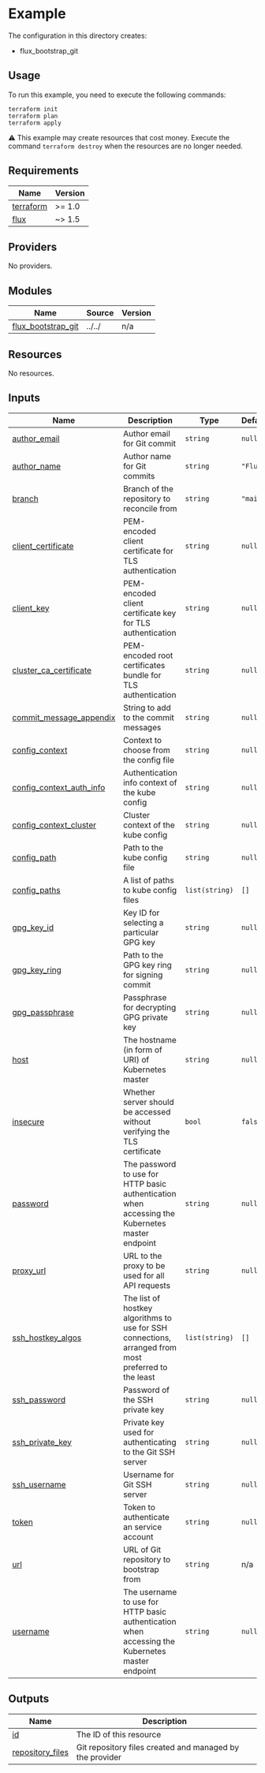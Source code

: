 # Example

The configuration in this directory creates:

* flux_bootstrap_git

## Usage

To run this example, you need to execute the following commands:

```shell
terraform init
terraform plan
terraform apply
```

:warning: This example may create resources that cost money. Execute the
command `terraform destroy` when the resources are no longer needed.

<!-- BEGIN_TF_DOCS -->
## Requirements

| Name | Version |
|------|---------|
| <a name="requirement_terraform"></a> [terraform](#requirement\_terraform) | >= 1.0 |
| <a name="requirement_flux"></a> [flux](#requirement\_flux) | ~> 1.5 |

## Providers

No providers.

## Modules

| Name | Source | Version |
|------|--------|---------|
| <a name="module_flux_bootstrap_git"></a> [flux\_bootstrap\_git](#module\_flux\_bootstrap\_git) | ../../ | n/a |

## Resources

No resources.

## Inputs

| Name | Description | Type | Default | Required |
|------|-------------|------|---------|:--------:|
| <a name="input_author_email"></a> [author\_email](#input\_author\_email) | Author email for Git commit | `string` | `null` | no |
| <a name="input_author_name"></a> [author\_name](#input\_author\_name) | Author name for Git commits | `string` | `"Flux"` | no |
| <a name="input_branch"></a> [branch](#input\_branch) | Branch of the repository to reconcile from | `string` | `"main"` | no |
| <a name="input_client_certificate"></a> [client\_certificate](#input\_client\_certificate) | PEM-encoded client certificate for TLS authentication | `string` | `null` | no |
| <a name="input_client_key"></a> [client\_key](#input\_client\_key) | PEM-encoded client certificate key for TLS authentication | `string` | `null` | no |
| <a name="input_cluster_ca_certificate"></a> [cluster\_ca\_certificate](#input\_cluster\_ca\_certificate) | PEM-encoded root certificates bundle for TLS authentication | `string` | `null` | no |
| <a name="input_commit_message_appendix"></a> [commit\_message\_appendix](#input\_commit\_message\_appendix) | String to add to the commit messages | `string` | `null` | no |
| <a name="input_config_context"></a> [config\_context](#input\_config\_context) | Context to choose from the config file | `string` | `null` | no |
| <a name="input_config_context_auth_info"></a> [config\_context\_auth\_info](#input\_config\_context\_auth\_info) | Authentication info context of the kube config | `string` | `null` | no |
| <a name="input_config_context_cluster"></a> [config\_context\_cluster](#input\_config\_context\_cluster) | Cluster context of the kube config | `string` | `null` | no |
| <a name="input_config_path"></a> [config\_path](#input\_config\_path) | Path to the kube config file | `string` | `null` | no |
| <a name="input_config_paths"></a> [config\_paths](#input\_config\_paths) | A list of paths to kube config files | `list(string)` | `[]` | no |
| <a name="input_gpg_key_id"></a> [gpg\_key\_id](#input\_gpg\_key\_id) | Key ID for selecting a particular GPG key | `string` | `null` | no |
| <a name="input_gpg_key_ring"></a> [gpg\_key\_ring](#input\_gpg\_key\_ring) | Path to the GPG key ring for signing commit | `string` | `null` | no |
| <a name="input_gpg_passphrase"></a> [gpg\_passphrase](#input\_gpg\_passphrase) | Passphrase for decrypting GPG private key | `string` | `null` | no |
| <a name="input_host"></a> [host](#input\_host) | The hostname (in form of URI) of Kubernetes master | `string` | `null` | no |
| <a name="input_insecure"></a> [insecure](#input\_insecure) | Whether server should be accessed without verifying the TLS certificate | `bool` | `false` | no |
| <a name="input_password"></a> [password](#input\_password) | The password to use for HTTP basic authentication when accessing the Kubernetes master endpoint | `string` | `null` | no |
| <a name="input_proxy_url"></a> [proxy\_url](#input\_proxy\_url) | URL to the proxy to be used for all API requests | `string` | `null` | no |
| <a name="input_ssh_hostkey_algos"></a> [ssh\_hostkey\_algos](#input\_ssh\_hostkey\_algos) | The list of hostkey algorithms to use for SSH connections, arranged from most preferred to the least | `list(string)` | `[]` | no |
| <a name="input_ssh_password"></a> [ssh\_password](#input\_ssh\_password) | Password of the SSH private key | `string` | `null` | no |
| <a name="input_ssh_private_key"></a> [ssh\_private\_key](#input\_ssh\_private\_key) | Private key used for authenticating to the Git SSH server | `string` | `null` | no |
| <a name="input_ssh_username"></a> [ssh\_username](#input\_ssh\_username) | Username for Git SSH server | `string` | `null` | no |
| <a name="input_token"></a> [token](#input\_token) | Token to authenticate an service account | `string` | `null` | no |
| <a name="input_url"></a> [url](#input\_url) | URL of Git repository to bootstrap from | `string` | n/a | yes |
| <a name="input_username"></a> [username](#input\_username) | The username to use for HTTP basic authentication when accessing the Kubernetes master endpoint | `string` | `null` | no |

## Outputs

| Name | Description |
|------|-------------|
| <a name="output_id"></a> [id](#output\_id) | The ID of this resource |
| <a name="output_repository_files"></a> [repository\_files](#output\_repository\_files) | Git repository files created and managed by the provider |
<!-- END_TF_DOCS -->
